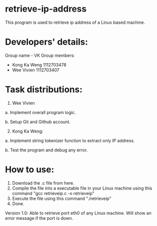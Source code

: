 # retrieve-ip-address
This program is used to retrieve ip address of a Linux based machine.

# Developers' details:
Group name - VK
Group members:
- Kong Ka Weng 1112703478
- Wee Vivien 1112703407


# Task distributions:

1. Wee Vivien

  a. Implement overall program logic.
  
  b. Setup Git and Github account.

2. Kong Ka Weng:

  a. Implement string tokenizer function to extract only IP address.

  b. Test the program and debug any error.


# How to use:

1. Download the .c file from here.
2. Compile the file into a executable file in your Linux machine using this command "gcc retrieveip.c -o retrieveip"
3. Execute the file using this command "./retrieveip"
4. Done.


Version 1.0:
Able to retrieve port eth0 of any Linux machine. Will show an error message if the port is down.
